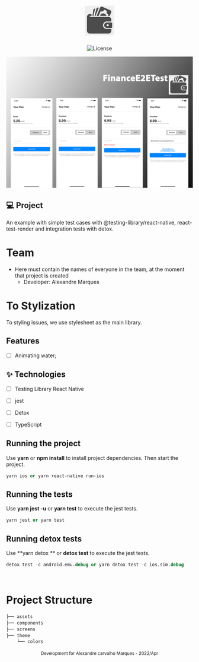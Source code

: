 <h1 align="center">
  <img alt="Drink Water" height="80" title="Logo" src=".github/logo.png" />
</h1>

<p align="center">
  <img alt="License" src="https://img.shields.io/static/v1?label=license&message=MIT&color=E51C44&labelColor=0A1033">
</p>

![cover](.github/cover.png?style=flat)

## 💻 Project

An example with simple test cases with @testing-library/react-native, react-test-render and integration tests with detox.

# Team

- Here must contain the names of everyone in the team, at the moment that
  project is created
  - Developer: Alexandre Marques

# To Stylization

To styling issues, we use stylesheet as the main library.

## Features

- [ ] Animating water;

## ✨ Technologies

- [ ] Testing Library React Native
- [ ] jest
- [ ] Detox
- [ ] TypeScript


## Running the project

Use **yarn** or **npm install** to install project dependencies. Then start the
project.

```cl
yarn ios or yarn react-native run-ios
```

## Running the tests

Use **yarn jest -u** or **yarn test** to execute the jest tests.

```cl
yarn jest or yarn test
```

## Running detox tests

Use **yarn detox ** or **detox test** to execute the jest tests.

```cl
detox test -c android.emu.debug or yarn detox test -c ios.sim.debug
```

<br />

# Project Structure

```bash
├── assets
├── components
├── screens
├── theme
    └── colors
```

<div align="center">
  <small>Development for Alexandre carvalho Marques - 2022/Apr</small>
</div>

